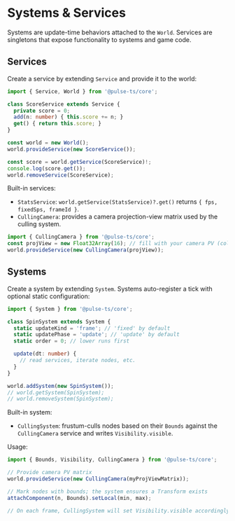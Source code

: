 # Systems & Services

Systems are update-time behaviors attached to the `World`. Services are singletons that expose functionality to systems and game code.

## Services

Create a service by extending `Service` and provide it to the world:

```ts
import { Service, World } from '@pulse-ts/core';

class ScoreService extends Service {
  private score = 0;
  add(n: number) { this.score += n; }
  get() { return this.score; }
}

const world = new World();
world.provideService(new ScoreService());

const score = world.getService(ScoreService)!;
console.log(score.get());
world.removeService(ScoreService);
```

Built-in services:

- `StatsService`: `world.getService(StatsService)?.get()` returns `{ fps, fixedSps, frameId }`.
- `CullingCamera`: provides a camera projection-view matrix used by the culling system.

```ts
import { CullingCamera } from '@pulse-ts/core';
const projView = new Float32Array(16); // fill with your camera PV (column-major)
world.provideService(new CullingCamera(projView));
```

## Systems

Create a system by extending `System`. Systems auto-register a tick with optional static configuration:

```ts
import { System } from '@pulse-ts/core';

class SpinSystem extends System {
  static updateKind = 'frame'; // 'fixed' by default
  static updatePhase = 'update'; // 'update' by default
  static order = 0; // lower runs first

  update(dt: number) {
    // read services, iterate nodes, etc.
  }
}

world.addSystem(new SpinSystem());
// world.getSystem(SpinSystem);
// world.removeSystem(SpinSystem);
```

Built-in system:

- `CullingSystem`: frustum-culls nodes based on their `Bounds` against the `CullingCamera` service and writes `Visibility.visible`.

Usage:

```ts
import { Bounds, Visibility, CullingCamera } from '@pulse-ts/core';

// Provide camera PV matrix
world.provideService(new CullingCamera(myProjViewMatrix));

// Mark nodes with bounds; the system ensures a Transform exists
attachComponent(n, Bounds).setLocal(min, max);

// On each frame, CullingSystem will set Visibility.visible accordingly
```

